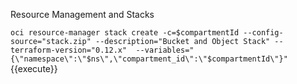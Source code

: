 Resource Management and Stacks

`oci resource-manager stack create -c=$compartmentId --config-source="stack.zip" --description="Bucket and Object Stack" --terraform-version="0.12.x"  --variables="{\"namespace\":\"$ns\",\"compartment_id\":\"$compartmentId\"}"`{{execute}}